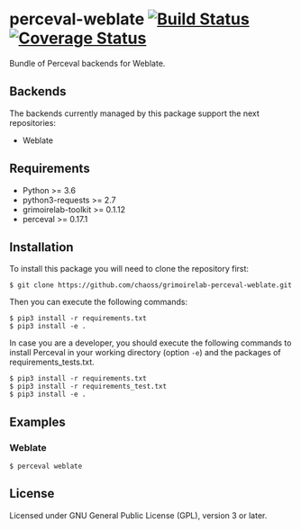# perceval-weblate [![Build Status](https://github.com/chaoss/grimoirelab-perceval-weblate/workflows/build/badge.svg)](https://github.com/chaoss/grimoirelab-perceval-weblate/actions?query=workflow:build+branch:master+event:push) [![Coverage Status](https://img.shields.io/coveralls/chaoss/grimoirelab-perceval-weblate.svg)](https://coveralls.io/r/chaoss/grimoirelab-perceval-weblate?branch=master)

Bundle of Perceval backends for Weblate.

## Backends

The backends currently managed by this package support the next repositories:

* Weblate

## Requirements

* Python >= 3.6
* python3-requests >= 2.7
* grimoirelab-toolkit >= 0.1.12
* perceval >= 0.17.1

## Installation

To install this package you will need to clone the repository first:

```
$ git clone https://github.com/chaoss/grimoirelab-perceval-weblate.git
```

Then you can execute the following commands:
```
$ pip3 install -r requirements.txt
$ pip3 install -e .
```

In case you are a developer, you should execute the following commands to install Perceval in your working directory (option `-e`) and the packages of requirements_tests.txt.
```
$ pip3 install -r requirements.txt
$ pip3 install -r requirements_test.txt
$ pip3 install -e .
```

## Examples

### Weblate

```
$ perceval weblate
```

## License

Licensed under GNU General Public License (GPL), version 3 or later.
